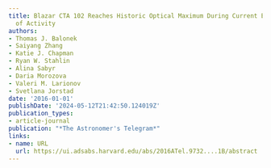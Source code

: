 ```yaml
---
title: Blazar CTA 102 Reaches Historic Optical Maximum During Current Extended Period
  of Activity
authors:
- Thomas J. Balonek
- Saiyang Zhang
- Katie J. Chapman
- Ryan W. Stahlin
- Alina Sabyr
- Daria Morozova
- Valeri M. Larionov
- Svetlana Jorstad
date: '2016-01-01'
publishDate: '2024-05-12T21:42:50.124019Z'
publication_types:
- article-journal
publication: "*The Astronomer's Telegram*"
links:
- name: URL
  url: https://ui.adsabs.harvard.edu/abs/2016ATel.9732....1B/abstract
---
```

